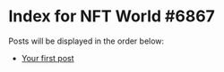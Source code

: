 # Index for NFT World #6867
Posts will be displayed in the order below:

- [Your first post](./001-first.md)

